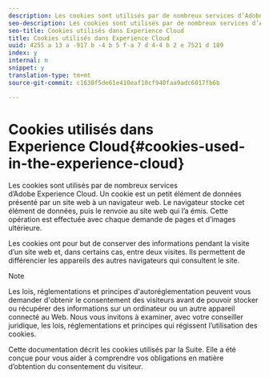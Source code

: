 ```yaml
---
description: Les cookies sont utilisés par de nombreux services d’Adobe Experience Cloud. Un cookie est un petit élément de données présenté par un site web à un navigateur web. Le navigateur stocke cet élément de données, puis le renvoie au site web qui l’a émis. Cette opération est effectuée avec chaque demande de pages et d’images ultérieure.
seo-description: Les cookies sont utilisés par de nombreux services d’Adobe Experience Cloud. Un cookie est un petit élément de données présenté par un site web à un navigateur web. Le navigateur stocke cet élément de données, puis le renvoie au site web qui l’a émis. Cette opération est effectuée avec chaque demande de pages et d’images ultérieure.
seo-title: Cookies utilisés dans Experience Cloud
title: Cookies utilisés dans Experience Cloud
uuid: 4255 a 13 a -917 b -4 b 5 f-a 7 d 4-4 b 2 e 7521 d 189
index: y
internal: n
snippet: y
translation-type: tm+mt
source-git-commit: c1630f5de61e410eaf10cf940faa9adc6017fb6b

---
```



# Cookies utilisés dans Experience Cloud{#cookies-used-in-the-experience-cloud}

Les cookies sont utilisés par de nombreux services d’Adobe Experience Cloud. Un cookie est un petit élément de données présenté par un site web à un navigateur web. Le navigateur stocke cet élément de données, puis le renvoie au site web qui l’a émis. Cette opération est effectuée avec chaque demande de pages et d’images ultérieure.

Les cookies ont pour but de conserver des informations pendant la visite d’un site web et, dans certains cas, entre deux visites. Ils permettent de différencier les appareils des autres navigateurs qui consultent le site.

>[!NOTE]
>
>Les lois, réglementations et principes d'autoréglementation peuvent vous demander d'obtenir le consentement des visiteurs avant de pouvoir stocker ou récupérer des informations sur un ordinateur ou un autre appareil connecté au Web. Nous vous invitons à examiner, avec votre conseiller juridique, les lois, réglementations et principes qui régissent l’utilisation des cookies.

Cette documentation décrit les cookies utilisés par la Suite. Elle a été conçue pour vous aider à comprendre vos obligations en matière d’obtention du consentement du visiteur.
